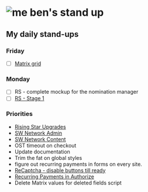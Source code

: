 # ![me](https://avatars2.githubusercontent.com/u/5232044?s=50&v=4) ben's stand up

## My daily stand-ups

### Friday

- [ ] [Matrix grid](https://app.clickup.com/t/meynqd)

### Monday

- [ ] RS - complete mockup for the nomination manager
- [ ] [RS - Stage 1](https://app.clickup.com/8537154/v/l/li/63072271?pr=12760709)

### Priorities 
    
- [Rising Star Upgrades](https://app.clickup.com/8537154/v/l/f/27554943?pr=12707202)
- [SW Network Admin](https://app.clickup.com/8537154/v/l/li/54890360?pr=12760709)
- [SW Network Content](https://app.clickup.com/8537154/v/l/li/54892353?pr=12760709)
- OST timeout on checkout
- Update documentation
- Trim the fat on global styles
- figure out recurring payments in forms on every site.
- [ReCaptcha - disable buttons till ready](https://projects.madebyspeak.com/#/tasks/17598281)
- [Recurring Payments in Authorize](https://projects.madebyspeak.com/#/tasks/16411534)
- Delete Matrix values for deleted fields script
